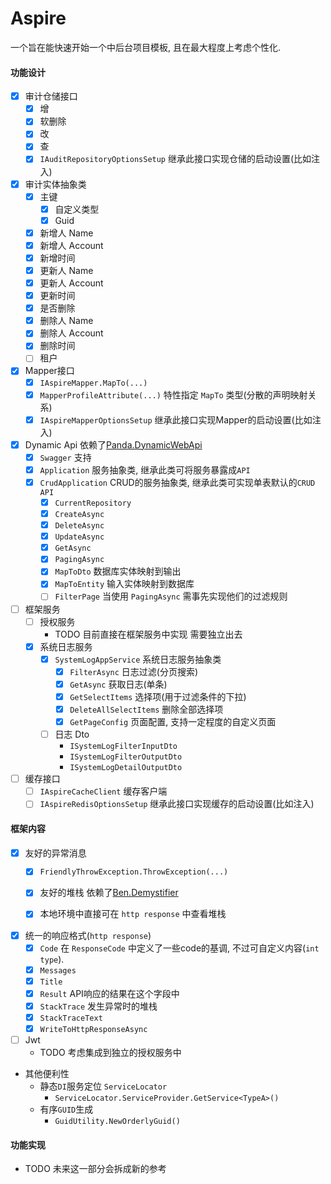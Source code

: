 # Aspire
一个旨在能快速开始一个中后台项目模板, 且在最大程度上考虑个性化. 

#### 功能设计

- [x] 审计仓储接口
    - [x] 增
    - [x] 软删除
    - [x] 改
    - [x] 查
    - [x] `IAuditRepositoryOptionsSetup` 继承此接口实现仓储的启动设置(比如注入)

- [x] 审计实体抽象类
    - [x] 主键
	    - [x] 自定义类型
	    - [x] Guid
    - [x] 新增人 Name 
    - [x] 新增人 Account
    - [x] 新增时间
    - [x] 更新人 Name
    - [x] 更新人 Account
    - [x] 更新时间
    - [x] 是否删除
    - [x] 删除人 Name
    - [x] 删除人 Account
    - [x] 删除时间
    - [ ] 租户

- [x] Mapper接口
    - [x] `IAspireMapper.MapTo(...)`
    - [x] `MapperProfileAttribute(...)` 特性指定 `MapTo` 类型(分散的声明映射关系)
    - [x] `IAspireMapperOptionsSetup` 继承此接口实现Mapper的启动设置(比如注入)

- [x] Dynamic Api 依赖了[Panda.DynamicWebApi](https://github.com/pda-team/Panda.DynamicWebApi)
    - [x] `Swagger` 支持
    - [x] `Application` 服务抽象类, 继承此类可将服务暴露成`API`
    - [x] `CrudApplication` CRUD的服务抽象类, 继承此类可实现单表默认的`CRUD` `API`
        - [x] `CurrentRepository`
        - [x] `CreateAsync`
        - [x] `DeleteAsync`
        - [x] `UpdateAsync`
        - [x] `GetAsync`
        - [x] `PagingAsync`
        - [x] `MapToDto` 数据库实体映射到输出
        - [x] `MapToEntity` 输入实体映射到数据库
        - [ ] `FilterPage` 当使用 `PagingAsync` 需事先实现他们的过滤规则

- [ ] 框架服务
    - [ ] 授权服务
        - TODO 目前直接在框架服务中实现 需要独立出去
    - [x] 系统日志服务
        - [x] `SystemLogAppService` 系统日志服务抽象类
            - [x] `FilterAsync` 日志过滤(分页搜索)
            - [x] `GetAsync` 获取日志(单条)
            - [x] `GetSelectItems` 选择项(用于过滤条件的下拉)
            - [x] `DeleteAllSelectItems` 删除全部选择项
            - [x] `GetPageConfig` 页面配置, 支持一定程度的自定义页面
        - [ ] 日志 Dto
            - `ISystemLogFilterInputDto`
            - `ISystemLogFilterOutputDto`
            - `ISystemLogDetailOutputDto`

- [ ] 缓存接口
    - [ ] `IAspireCacheClient` 缓存客户端
    - [ ] `IAspireRedisOptionsSetup` 继承此接口实现缓存的启动设置(比如注入)
    
#### 框架内容 

- [x] 友好的异常消息
    - [x] `FriendlyThrowException.ThrowException(...)`
    - [x] 友好的堆栈 依赖了[Ben.Demystifier](https://github.com/benaadams/Ben.Demystifier)
    - [x] 本地环境中直接可在 `http response` 中查看堆栈


- [x] 统一的响应格式(`http response`)
    - [x] `Code` 在 `ResponseCode` 中定义了一些code的基调, 不过可自定义内容(`int type`).
    - [x] `Messages`
    - [x] `Title`
    - [x] `Result` API响应的结果在这个字段中
    - [x] `StackTrace` 发生异常时的堆栈
    - [x] `StackTraceText` 
    - [x] `WriteToHttpResponseAsync`

- [ ] Jwt 
    - TODO 考虑集成到独立的授权服务中
    
- 其他便利性
    - 静态`DI`服务定位 `ServiceLocator`
        - `ServiceLocator.ServiceProvider.GetService<TypeA>()`
    - 有序`GUID`生成
        - `GuidUtility.NewOrderlyGuid()`
        













#### 功能实现
- TODO 未来这一部分会拆成新的参考


